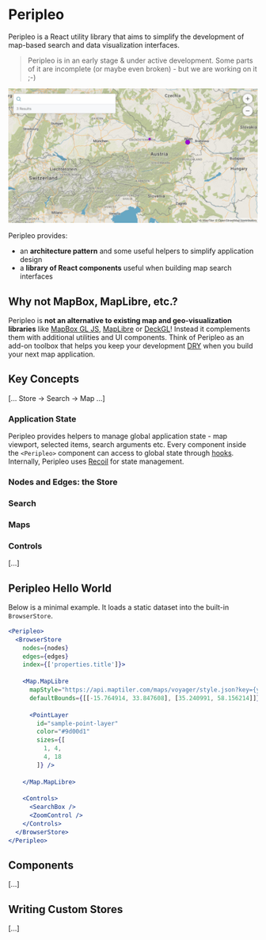 # Peripleo

Peripleo is a React utility library that aims to simplify the development of map-based search and data visualization interfaces. 

> Peripleo is in an early stage & under active development. Some parts of it are incomplete (or maybe even broken) - but we are working on it ;-)

![An example screenshot of a Peripleo map](peripleo.jpg)

Peripleo provides:

- an __architecture pattern__ and some useful helpers to simplify application design
- a __library of React components__ useful when building map search interfaces

## Why not MapBox, MapLibre, etc.?

Peripleo is __not an alternative to existing map and geo-visualization libraries__ like [MapBox GL JS](https://www.mapbox.com/mapbox-gljs), [MapLibre](https://maplibre.org/) or [DeckGL](https://deck.gl/)! Instead it complements them with additional utilities and UI components. Think of Peripleo as an add-on toolbox that helps you keep your development [DRY](https://en.wikipedia.org/wiki/Don%27t_repeat_yourself) when you build your next map application.

## Key Concepts




[... Store -> Search -> Map ...]

### Application State

Peripleo provides helpers to manage global application state - map viewport, selected items, search arguments etc.
Every component inside the `<Peripleo>` component can access to global state through [hooks](https://reactjs.org/docs/hooks-intro.html). Internally, Peripleo uses [Recoil](https://recoiljs.org/) for state management.

### Nodes and Edges: the Store



### Search

### Maps

### Controls

[...]

## Peripleo Hello World

Below is a minimal example. It loads a static dataset into the built-in `BrowserStore`.  

```jsx
<Peripleo>
  <BrowserStore 
    nodes={nodes}
    edges={edges}
    index={['properties.title']}>

    <Map.MapLibre
      mapStyle="https://api.maptiler.com/maps/voyager/style.json?key={your-api-key}"
      defaultBounds={[[-15.764914, 33.847608], [35.240991, 58.156214]]}>

      <PointLayer 
        id="sample-point-layer"
        color="#9d00d1" 
        sizes={[
          1, 4,
          4, 18
        ]} />

    </Map.MapLibre>

    <Controls>
      <SearchBox />
      <ZoomControl />
    </Controls>
  </BrowserStore>
</Peripleo>
```

## Components

[...]

## Writing Custom Stores

[...]



